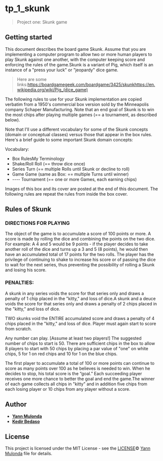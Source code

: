 # tp_1_skunk

> Project one: Skunk game

## Getting started

This document describes the board game Skunk. Assume that you are implementing a computer program to allow two or more human players to play Skunk against one another, with the computer keeping score and enforcing the rules of the game.Skunk is a variant of Pig, which itself is an instance of a "press your luck" or "jeopardy" dice game. 

> Here are some links:https://boardgamegeek.com/boardgame/3425/skunkhttps://en.wikipedia.org/wiki/Pig_(dice_game)

The following rules to use for your Skunk implementation are copied verbatim from a 1950's commercial box version sold by the Minneapolis company Schaper Manufacturing. Note that an end goal of Skunk is to win the most chips after playing multiple games (== a tournament, as described below).

Note that I'll use a different vocabulary for some of the Skunk concepts (domain or conceptual classes) versus those that appear in the box rules.  Here's a brief guide to some important Skunk domain concepts:              

Vocabulary:

* Box RulesMy   Terminology
* Shake/Roll    Roll (== throw dice once)
* Series        Turn (== multiple Rolls until Skunk or decline to roll)
* Game          Game (same as Box: == multiple Turns until winner)
* ----          Tournament (== one or more Games, each earning chips)

Images of this box and its cover are posted at the end of this document. The following rules are repeat the rules from inside the box cover.

## Rules of Skunk

### DIRECTIONS FOR PLAYING

The object of the game is to accumulate a score of 100 points or more. A score is made by rolling the dice and combining the points on the two dice. For example: A 4 and 5 would be 9 points - if the player decides to take another roll of the dice and turns up a 3 and 5 (8 points), he would then have an accumulated total of 17 points for the two rolls. The player has the privilege of continuing to shake to increase his score or of passing the dice to wait for the next series, thus preventing the possibility of rolling a Skunk and losing his score.

### PENALTIES:

A skunk in any series voids the score for that series only and draws a penalty of 1 chip placed in the "kitty," and loss of dice.A skunk and a deuce voids the score for that series only and draws a penalty of 2 chips placed in the "kitty," and loss of dice.

TWO skunks void the ENTIRE accumulated score and draws a penalty of 4 chips placed in the "kitty," and loss of dice. Player must again start to score from scratch.

Any number can play. [Assume at least two players!] The suggested number of chips to start is 50. There are sufficient chips in the box to allow 8 players to start with 50 chips by placing a par value of "one" on white chips, 5 for 1 on red chips and 10 for 1 on the blue chips.

The first player to accumulate a total of 100 or more points can continue to score as many points over 100 as he believes is needed to win. When he decides to stop, his total score is the “goal.” Each succeeding player receives one more chance to better the goal and end the game.The winner of each game collects all chips in "kitty" and in addition five chips from each losing player or 10 chips from any player without a score.

## Author

* **[Yann Mulonda](https://github.com/YannMjl)**
* **[Kedir Bedaso](https://github.com/beda2280)**

## License

This project is licensed under the MIT License - see the [LICENSE](LICENSE)© [Yann Mulonda](https://github.com/YannMjl) file for details.


